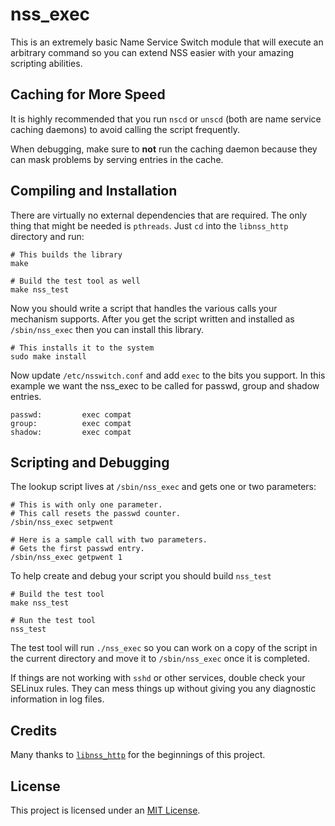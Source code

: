 nss_exec
========

This is an extremely basic Name Service Switch module that will execute an arbitrary command so you can extend NSS easier with your amazing scripting abilities.


Caching for More Speed
----------------------

It is highly recommended that you run `nscd` or `unscd` (both are name service caching daemons) to avoid calling the script frequently.

When debugging, make sure to **not** run the caching daemon because they can mask problems by serving entries in the cache.


Compiling and Installation
--------------------------

There are virtually no external dependencies that are required.  The only thing that might be needed is `pthreads`.  Just `cd` into the `libnss_http` directory and run:

    # This builds the library
    make

    # Build the test tool as well
    make nss_test

Now you should write a script that handles the various calls your mechanism supports.  After you get the script written and installed as `/sbin/nss_exec` then you can install this library.

    # This installs it to the system
    sudo make install

Now update `/etc/nsswitch.conf` and add `exec` to the bits you support.  In this example we want the nss_exec to be called for passwd, group and shadow entries.

    passwd:         exec compat
    group:          exec compat
    shadow:         exec compat


Scripting and Debugging
-----------------------

The lookup script lives at `/sbin/nss_exec` and gets one or two parameters:

    # This is with only one parameter.
    # This call resets the passwd counter.
    /sbin/nss_exec setpwent

    # Here is a sample call with two parameters.
    # Gets the first passwd entry.
    /sbin/nss_exec getpwent 1

To help create and debug your script you should build `nss_test`

    # Build the test tool
    make nss_test

    # Run the test tool
    nss_test

The test tool will run `./nss_exec` so you can work on a copy of the script in the current directory and move it to `/sbin/nss_exec` once it is completed.

If things are not working with `sshd` or other services, double check your SELinux rules.  They can mess things up without giving you any diagnostic information in log files.


Credits
-------

Many thanks to [`libnss_http`](https://github.com/gmjosack/nss_http) for the beginnings of this project.


License
-------

This project is licensed under an [MIT License](LICENSE.md).
